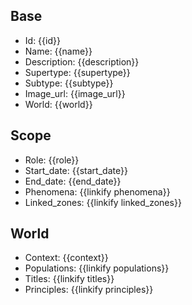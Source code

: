 ## Base
- <span class="text-field" data-tooltip="Text">Id</span>: {{id}}
- <span class="text-field" data-tooltip="Text">Name</span>: {{name}}
- <span class="text-field" data-tooltip="Text">Description</span>: {{description}}
- <span class="text-field" data-tooltip="Text">Supertype</span>: {{supertype}}
- <span class="text-field" data-tooltip="Text">Subtype</span>: {{subtype}}
- <span class="text-field" data-tooltip="Text">Image_url</span>: {{image_url}}
- <span class="text-field" data-tooltip="Text">World</span>: {{world}}

## Scope
- <span class="string" data-tooltip="Text">Role</span>: {{role}}
- <span class="integer" data-tooltip="Number, max: 0">Start_date</span>: {{start_date}}
- <span class="integer" data-tooltip="Number, max: 0">End_date</span>: {{end_date}}
- <span class="multi-link-field" data-tooltip="Multi Phenomenon">Phenomena</span>: {{linkify phenomena}}
- <span class="multi-link-field" data-tooltip="Multi Zone">Linked_zones</span>: {{linkify linked_zones}}

## World
- <span class="string" data-tooltip="Text">Context</span>: {{context}}
- <span class="multi-link-field" data-tooltip="Multi Collective">Populations</span>: {{linkify populations}}
- <span class="multi-link-field" data-tooltip="Multi Title">Titles</span>: {{linkify titles}}
- <span class="multi-link-field" data-tooltip="Multi Construct">Principles</span>: {{linkify principles}}

